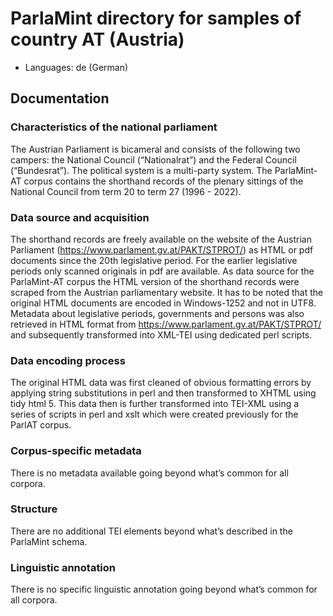 # ParlaMint directory for samples of country AT (Austria)

- Languages: de (German)

## Documentation

### Characteristics of the national parliament

The Austrian Parliament is bicameral and consists of the following two campers: the National Council (“Nationalrat”)  and the Federal Council (“Bundesrat”). The political system is a multi-party system. The ParlaMint-AT corpus contains the shorthand records of the plenary sittings of the National Council from term 20 to term 27 (1996 - 2022).

### Data source and acquisition

The shorthand records are freely available on the website of the Austrian Parliament (https://www.parlament.gv.at/PAKT/STPROT/) as HTML or pdf documents since the 20th legislative period. For the earlier legislative periods only scanned originals in pdf are available. As data source for the ParlaMint-AT corpus  the HTML version of the shorthand records were scraped from the Austrian parliamentary website. It has to be noted that the original HTML documents are encoded in Windows-1252 and not in UTF8.
Metadata about legislative periods, governments and persons was also retrieved in HTML format from  https://www.parlament.gv.at/PAKT/STPROT/ and subsequently transformed into XML-TEI using dedicated perl scripts.

### Data encoding process

The original HTML data was first cleaned of obvious formatting errors by applying string substitutions in perl and then transformed to XHTML using tidy html 5. This data then is further transformed into TEI-XML using a series of scripts in perl and xslt which were created previously for the ParlAT corpus.

### Corpus-specific metadata

There is no metadata available going beyond what’s common for all corpora.

### Structure

There are no additional TEI elements beyond what’s described in the ParlaMint schema.

### Linguistic annotation

There is no specific linguistic annotation going beyond what’s common for all corpora.
